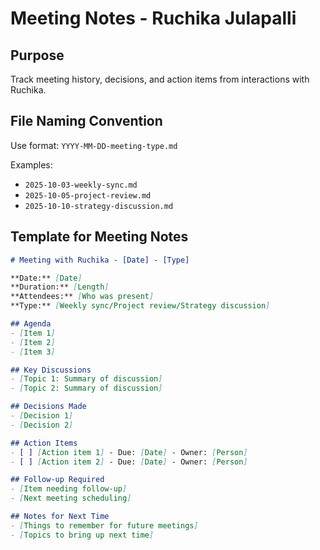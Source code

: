 # Meeting Notes - Ruchika Julapalli

## Purpose
Track meeting history, decisions, and action items from interactions with Ruchika.

## File Naming Convention
Use format: `YYYY-MM-DD-meeting-type.md`

Examples:
- `2025-10-03-weekly-sync.md`
- `2025-10-05-project-review.md`
- `2025-10-10-strategy-discussion.md`

## Template for Meeting Notes
```markdown
# Meeting with Ruchika - [Date] - [Type]

**Date:** [Date]
**Duration:** [Length]
**Attendees:** [Who was present]
**Type:** [Weekly sync/Project review/Strategy discussion]

## Agenda
- [Item 1]
- [Item 2]
- [Item 3]

## Key Discussions
- [Topic 1: Summary of discussion]
- [Topic 2: Summary of discussion]

## Decisions Made
- [Decision 1]
- [Decision 2]

## Action Items
- [ ] [Action item 1] - Due: [Date] - Owner: [Person]
- [ ] [Action item 2] - Due: [Date] - Owner: [Person]

## Follow-up Required
- [Item needing follow-up]
- [Next meeting scheduling]

## Notes for Next Time
- [Things to remember for future meetings]
- [Topics to bring up next time]
```